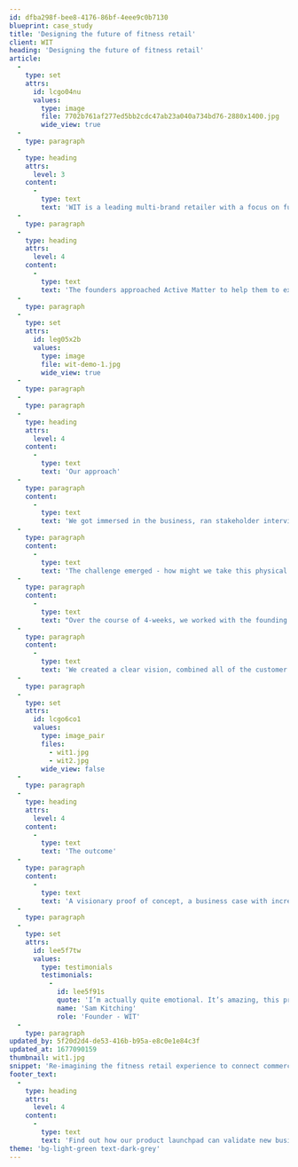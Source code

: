 ```yaml
---
id: dfba298f-bee8-4176-86bf-4eee9c0b7130
blueprint: case_study
title: 'Designing the future of fitness retail'
client: WIT
heading: 'Designing the future of fitness retail'
article:
  -
    type: set
    attrs:
      id: lcgo04nu
      values:
        type: image
        file: 7702b761af277ed5bb2cdc47ab23a040a734bd76-2880x1400.jpg
        wide_view: true
  -
    type: paragraph
  -
    type: heading
    attrs:
      level: 3
    content:
      -
        type: text
        text: 'WIT is a leading multi-brand retailer with a focus on functional fitness. They are based in London, with a global community of committed followers.'
  -
    type: paragraph
  -
    type: heading
    attrs:
      level: 4
    content:
      -
        type: text
        text: 'The founders approached Active Matter to help them to execute their vision for a fully integrated and digitally enabled customer experience. '
  -
    type: paragraph
  -
    type: set
    attrs:
      id: leg05x2b
      values:
        type: image
        file: wit-demo-1.jpg
        wide_view: true
  -
    type: paragraph
  -
    type: paragraph
  -
    type: heading
    attrs:
      level: 4
    content:
      -
        type: text
        text: 'Our approach'
  -
    type: paragraph
    content:
      -
        type: text
        text: 'We got immersed in the business, ran stakeholder interviews and spoke to customers in their flagship store/gym in the heart of the City of London.'
  -
    type: paragraph
    content:
      -
        type: text
        text: 'The challenge emerged - how might we take this physical and experiential retail experience that the member community knows and loves, and bring it to a global audience?'
  -
    type: paragraph
    content:
      -
        type: text
        text: "Over the course of 4-weeks, we worked with the founding team and the community to re-imagine WIT's digital customer experience. "
  -
    type: paragraph
    content:
      -
        type: text
        text: 'We created a clear vision, combined all of the customer and stakeholder inputs into a prioritised set of capabilities, rapidly prototyped and tested a new digital product, and created a story of the future of WIT experience in the eyes of their core global consumers. '
  -
    type: paragraph
  -
    type: set
    attrs:
      id: lcgo6co1
      values:
        type: image_pair
        files:
          - wit1.jpg
          - wit2.jpg
        wide_view: false
  -
    type: paragraph
  -
    type: heading
    attrs:
      level: 4
    content:
      -
        type: text
        text: 'The outcome'
  -
    type: paragraph
    content:
      -
        type: text
        text: 'A visionary proof of concept, a business case with increased revenue opportunities and a new, validated business model to drive scale and reach. The work prompted a 7-figure investment into the WIT brand.'
  -
    type: paragraph
  -
    type: set
    attrs:
      id: lee5f7tw
      values:
        type: testimonials
        testimonials:
          -
            id: lee5f91s
            quote: 'I’m actually quite emotional. It’s amazing, this process has been so valuable for us.'
            name: 'Sam Kitching'
            role: 'Founder - WIT'
  -
    type: paragraph
updated_by: 5f20d2d4-de53-416b-b95a-e8c0e1e84c3f
updated_at: 1677090159
thumbnail: wit1.jpg
snippet: 'Re-imagining the fitness retail experience to connect commerce, content and community to inspire investors'
footer_text:
  -
    type: heading
    attrs:
      level: 4
    content:
      -
        type: text
        text: 'Find out how our product launchpad can validate new business models and revenue streams in just 4-weeks.'
theme: 'bg-light-green text-dark-grey'
---
```

